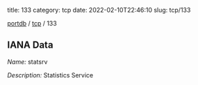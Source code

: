 title: 133
category: tcp
date: 2022-02-10T22:46:10
slug: tcp/133

[portdb](/) / [tcp](/category/tcp.html) / 133


## IANA Data

_Name:_ statsrv

_Description:_ Statistics Service

